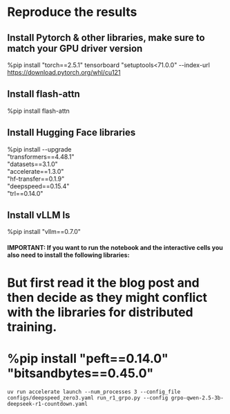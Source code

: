 # Reproduce the results

## Install Pytorch & other libraries, make sure to match your GPU driver version
%pip install "torch==2.5.1" tensorboard "setuptools<71.0.0"  --index-url https://download.pytorch.org/whl/cu121

## Install flash-attn
%pip install flash-attn 
 
## Install Hugging Face libraries
%pip install  --upgrade \
  "transformers==4.48.1" \
  "datasets==3.1.0" \
  "accelerate==1.3.0" \
  "hf-transfer==0.1.9" \
  "deepspeed==0.15.4" \
  "trl==0.14.0"
 
## Install vLLM ls
%pip install "vllm==0.7.0"
 
#### IMPORTANT: If you want to run the notebook and the interactive cells you also need to install the following libraries:
# But first read it the blog post and then decide as they might conflict with the libraries for distributed training. 
# %pip install "peft==0.14.0" "bitsandbytes==0.45.0"
 
```
uv run accelerate launch --num_processes 3 --config_file configs/deepspeed_zero3.yaml run_r1_grpo.py --config grpo-qwen-2.5-3b-deepseek-r1-countdown.yaml
```




